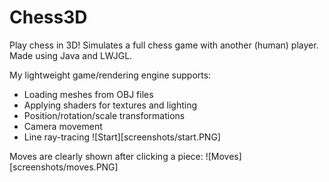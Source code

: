 # Chess3D

Play chess in 3D! Simulates a full chess game with another (human) player. Made using Java and LWJGL.

My lightweight game/rendering engine supports:
* Loading meshes from OBJ files
* Applying shaders for textures and lighting
* Position/rotation/scale transformations
* Camera movement
* Line ray-tracing
![Start][screenshots/start.PNG]

Moves are clearly shown after clicking a piece:
![Moves][screenshots/moves.PNG]